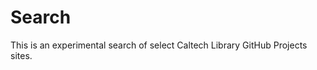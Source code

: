 
# Search


<link href="/pagefind/pagefind-ui.css" rel="stylesheet">

<script src="/pagefind/pagefind-ui.js"></script>

<p>

<div id="search"></div>

<p>

<script>
new PagefindUI({
    element: "#search",
    mergeIndex: [{
        bundlePath: "https://caltechlibrary.github.io/pagefind",
        bundlePath: "https://caltechlibrary.github.io/datatools/pagefind",
        bundlePath: "https://caltechlibrary.github.io/ts_dataset/pagefind",
        bundlePath: "https://caltechlibrary.github.io/dataset/pagefind",
        bundlePath: "https://caltechlibrary.github.io/newt/pagefind",
        bundlePath: "https://caltechlibrary.github.io/irdmtools/pagefind",
        bundlePath: "https://caltechlibrary.github.io/cold/pagefind"
    }]
})
</script>

This is an experimental search of select Caltech Library GitHub Projects sites.
